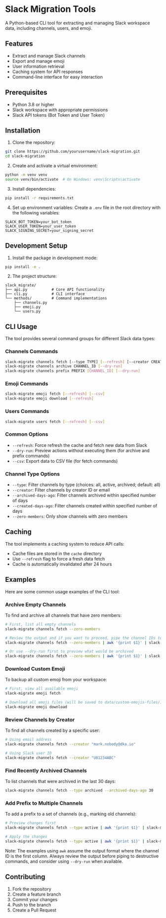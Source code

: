 # Slack Migration Tools

A Python-based CLI tool for extracting and managing Slack workspace data, including channels, users, and emoji.

## Features

- Extract and manage Slack channels
- Export and manage emoji
- User information retrieval
- Caching system for API responses
- Command-line interface for easy interaction

## Prerequisites

- Python 3.8 or higher
- Slack workspace with appropriate permissions
- Slack API tokens (Bot Token and User Token)

## Installation

1. Clone the repository:
```bash
git clone https://github.com/yourusername/slack-migration.git
cd slack-migration
```

2. Create and activate a virtual environment:
```bash
python -m venv venv
source venv/bin/activate  # On Windows: venv\Scripts\activate
```

3. Install dependencies:
```bash
pip install -r requirements.txt
```

4. Set up environment variables:
Create a `.env` file in the root directory with the following variables:
```
SLACK_BOT_TOKEN=your_bot_token
SLACK_USER_TOKEN=your_user_token
SLACK_SIGNING_SECRET=your_signing_secret
```

## Development Setup

1. Install the package in development mode:
```bash
pip install -e .
```

2. The project structure:
```
slack_migrate/
├── api.py           # Core API functionality
├── cli.py           # CLI interface
└── methods/         # Command implementations
    ├── channels.py
    ├── emoji.py
    └── users.py

```

## CLI Usage

The tool provides several command groups for different Slack data types:

### Channels Commands

```bash
slack-migrate channels fetch [--type TYPE] [--refresh] [--creator CREATOR] [--archived-days-ago DAYS] [--created-days-ago DAYS] [--zero-members] [--csv]
slack-migrate channels archive CHANNEL_ID [--dry-run]
slack-migrate channels prefix PREFIX [CHANNEL_ID] [--dry-run]
```

### Emoji Commands

```bash
slack-migrate emoji fetch [--refresh] [--csv]
slack-migrate emoji download [--refresh]
```

### Users Commands

```bash
slack-migrate users fetch [--refresh] [--csv]
```

### Common Options

- `--refresh`: Force refresh the cache and fetch new data from Slack
- `--dry-run`: Preview actions without executing them (for archive and prefix commands)
- `--csv`: Export data to CSV file (for fetch commands)

### Channel Type Options
- `--type`: Filter channels by type (choices: all, active, archived; default: all)
- `--creator`: Filter channels by creator ID or email
- `--archived-days-ago`: Filter channels archived within specified number of days
- `--created-days-ago`: Filter channels created within specified number of days
- `--zero-members`: Only show channels with zero members

## Caching

The tool implements a caching system to reduce API calls:
- Cache files are stored in the `cache` directory
- Use `--refresh` flag to force a fresh data fetch
- Cache is automatically invalidated after 24 hours

## Examples

Here are some common usage examples of the CLI tool:

### Archive Empty Channels
To find and archive all channels that have zero members:

```bash
# First, list all empty channels
slack-migrate channels fetch --zero-members

# Review the output and if you want to proceed, pipe the channel IDs to archive
slack-migrate channels fetch --zero-members | awk '{print $1}' | slack-migrate channels archive

# Or use --dry-run first to preview what would be archived
slack-migrate channels fetch --zero-members | awk '{print $1}' | slack-migrate channels archive --dry-run
```

### Download Custom Emoji
To backup all custom emoji from your workspace:

```bash
# First, view all available emoji
slack-migrate emoji fetch

# Download all emoji files (will be saved to data/custom-emojis-files/)
slack-migrate emoji download
```

### Review Channels by Creator
To find all channels created by a specific user:

```bash
# Using email address
slack-migrate channels fetch --creator "mark.nobody@dka.io"

# Using Slack user ID
slack-migrate channels fetch --creator "U01234ABC"
```

### Find Recently Archived Channels
To list channels that were archived in the last 30 days:

```bash
slack-migrate channels fetch --type archived --archived-days-ago 30
```

### Add Prefix to Multiple Channels
To add a prefix to a set of channels (e.g., marking old channels):

```bash
# Preview changes first
slack-migrate channels fetch --type active | awk '{print $1}' | slack-migrate channels prefix archived --dry-run

# Apply the changes
slack-migrate channels fetch --type active | awk '{print $1}' | slack-migrate channels prefix archived
```

Note: The examples using `awk` assume the output format where the channel ID is the first column. Always review the output before piping to destructive commands, and consider using `--dry-run` when available.

## Contributing

1. Fork the repository
2. Create a feature branch
3. Commit your changes
4. Push to the branch
5. Create a Pull Request